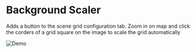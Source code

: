 # Background Scaler
Adds a button to the scene grid configuration tab. Zoom in on map and click the corders of a grid square on the image to scale the grid automatically

![Demo](https://github.com/xaukael/background-scaler/blob/f7bc544d302a19bfe9e9ba8734f484fffbc2d72f/Background-Scaler.gif)
